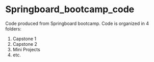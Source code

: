 # Springboard_bootcamp_code
Code produced from Springboard bootcamp. Code is organized in 4 folders: 
1. Capstone 1 
2. Capstone 2
3. Mini Projects
4. etc.
